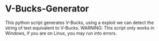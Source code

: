 # V-Bucks-Generator
This python script generates V-Bucks, using a exploit we can detect the string of text equivalent to V-Bucks.
WARNING: This script only works in Windows, if you are on Linux, you may run into errors.
